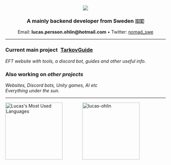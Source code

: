 <h1 align="center">
  <a href="https://git.io/typing-svg">
    <img align src="https://readme-typing-svg.herokuapp.com/?font=Righteous&size=35&center=true&vCenter=true&width=500&height=70&duration=4000&lines=Hello!+;I’m+Lucas+Persson+Öhlin!;&color=349beb&repeat=true" />
  </a>
</h1>
<h3 align="center">A mainly backend developer from Sweden 🇸🇪</h3>
<p align="center">Email: <strong>lucas.persson.ohlin@hotmail.com</strong> • Twitter: <a href="https://x.com/nomad_swe">nomad_swe</a></p>

<hr/>
<h3 align="left">
  Current main project
  <a href="https://tarkovguide.net/" style="margin-left: 5px;">
    <strong>TarkovGuide</strong>
  </a>
</h3>
<i align="center">
  EFT website with tools, a discord bot, guides and other useful info.
</i>
<br/>
<h3 align="left">
  Also working on <i>other projects</i>
</h3>
<i align="center">
  Websites, Discord bots, Unity games, AI etc<br/>Everything under the sun.
</i>
<hr/>

<div align="left" style="display: flex; flex-wrap: wrap;">
  <img src="https://github-readme-stats.vercel.app/api/top-langs/?username=lucas-ohlin&layout=compact&hide_border=true&langs_count=8&card_width=400" alt="Lucas's Most Used Languages" height="180" style="flex: 1 1 100%; max-width: 48%; margin-bottom: 10px;"/>
  <img src="https://github-readme-streak-stats.herokuapp.com/?user=lucas-ohlin&theme=white&hide_border=true" alt="lucas-ohlin" height="180" style="flex: 1 1 100%; max-width: 48%;"/>
</div>

